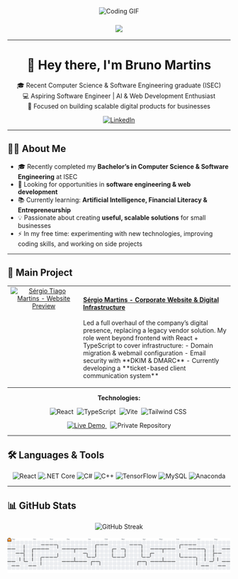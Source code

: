 <div align="center">
  <img height="150" src="https://i.imgur.com/DHY7Sta.gif" alt="Coding GIF" />
</div>

###

<div align="center">
  <img src="https://visitor-badge.laobi.icu/badge?page_id=Brnmrt.Brnmrt&" />
</div>

---

<h1 align="center">👋 Hey there, I'm Bruno Martins</h1>
<p align="center">
🎓 Recent Computer Science & Software Engineering graduate (ISEC)<br>
💻 Aspiring Software Engineer | AI & Web Development Enthusiast<br>
🚀 Focused on building scalable digital products for businesses
</p>

<div align="center">
  <a href="https://www.linkedin.com/in/brnmrt/" target="_blank">
    <img src="https://img.shields.io/badge/LinkedIn-0A66C2?style=for-the-badge&logo=linkedin&logoColor=white" alt="LinkedIn"/>
  </a>
</div>

---

## 👨‍💻 About Me  

- 🎓 Recently completed my **Bachelor’s in Computer Science & Software Engineering** at ISEC  
- 🔭 Looking for opportunities in **software engineering & web development**  
- 📚 Currently learning: **Artificial Intelligence, Financial Literacy & Entrepreneurship**  
- 💡 Passionate about creating **useful, scalable solutions** for small businesses  
- ⚡ In my free time: experimenting with new technologies, improving coding skills, and working on side projects  

---

## 🚀 Main Project  

<table>
  <tr>
    <td width="150" valign="top" align="center">
      <a href="https://www.sergiomartins.com.pt" target="_blank">
        <img src="https://i.imgur.com/sRByLNe.png" alt="Sérgio Tiago Martins - Website Preview" width="120"/>
      </a>
    </td>
    <td valign="top">
      <h4>
        <a href="https://www.sergiomartins.com.pt" target="_blank">Sérgio Martins - Corporate Website & Digital Infrastructure</a>
      </h4>
      <p>
        Led a full overhaul of the company’s digital presence, replacing a legacy vendor solution.  
        My role went beyond frontend with React + TypeScript to cover infrastructure:  
        - Domain migration & webmail configuration  
        - Email security with **DKIM & DMARC**  
        - Currently developing a **ticket-based client communication system**
      </p>
    </td>
  </tr>
</table>

<div align="center">
  <p><strong>Technologies:</strong></p>
  <p>
    <img src="https://img.shields.io/badge/React-20232A?style=for-the-badge&logo=react&logoColor=61DAFB" alt="React"/>&nbsp;
    <img src="https://img.shields.io/badge/TypeScript-3178C6?style=for-the-badge&logo=typescript&logoColor=white" alt="TypeScript"/>&nbsp;
    <img src="https://img.shields.io/badge/Vite-646CFF?style=for-the-badge&logo=vite&logoColor=white" alt="Vite"/>&nbsp;
    <img src="https://img.shields.io/badge/Tailwind_CSS-38B2AC?style=for-the-badge&logo=tailwind-css&logoColor=white" alt="Tailwind CSS"/>&nbsp;
  </p>
  <p>
    <a href="https://www.sergiomartins.com.pt" target="_blank">
      <img src="https://img.shields.io/badge/Live_Demo-orange?style=for-the-badge" alt="Live Demo"/>
    </a>&nbsp;
    <img src="https://img.shields.io/badge/Repository-Private-blue?style=for-the-badge&logo=github" alt="Private Repository"/>
  </p>
</div>

---

## 🛠 Languages & Tools  

<div align="center">
  <img src="https://cdn.jsdelivr.net/gh/devicons/devicon/icons/react/react-original.svg" height="40" alt="React"/>
  <img src="https://cdn.jsdelivr.net/gh/devicons/devicon/icons/dotnetcore/dotnetcore-original.svg" height="40" alt=".NET Core"/>
  <img src="https://cdn.jsdelivr.net/gh/devicons/devicon/icons/csharp/csharp-original.svg" height="40" alt="C#"/>
  <img src="https://cdn.jsdelivr.net/gh/devicons/devicon/icons/cplusplus/cplusplus-original.svg" height="40" alt="C++"/>
  <img src="https://cdn.jsdelivr.net/gh/devicons/devicon/icons/tensorflow/tensorflow-original.svg" height="40" alt="TensorFlow"/>
  <img src="https://cdn.jsdelivr.net/gh/devicons/devicon/icons/mysql/mysql-original.svg" height="40" alt="MySQL"/>
  <img src="https://cdn.simpleicons.org/anaconda/44A833" height="40" alt="Anaconda"/>
</div>

---

## 📊 GitHub Stats  

<div align="center">
  <img src="https://streak-stats.demolab.com?user=Brnmrt&theme=dark&hide_border=true" alt="GitHub Streak"/><br><br>
  <picture>
    <source media="(prefers-color-scheme: dark)" srcset="https://raw.githubusercontent.com/Brnmrt/Brnmrt/output/pacman-contribution-graph-dark.svg">
    <source media="(prefers-color-scheme: light)" srcset="https://raw.githubusercontent.com/Brnmrt/Brnmrt/output/pacman-contribution-graph.svg">
    <img alt="pacman contribution graph" src="https://raw.githubusercontent.com/Brnmrt/Brnmrt/output/pacman-contribution-graph.svg">
  </picture>
</div>
